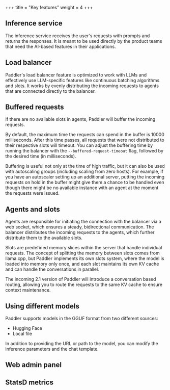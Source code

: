 +++
title = "Key features"
weight = 4
+++

## Inference service
The inference service receives the user's requests with prompts and returns the responses. It is meant to be used directly by the product teams that need the AI-based features in their applications.

## Load balancer
Paddler's load balancer feature is optimized to work with LLMs and effectively use LLM-specific features like continuous batching algorithms and slots. It works by evenly distributing the incoming requests to agents that are connected directly to the balancer.

## Buffered requests
If there are no available slots in agents, Paddler will buffer the incoming requests.

By default, the maximum time the requests can spend in the buffer is 10000 milliseconds. After this time passes, all requests that were not distributed to their respective slots will timeout. You can adjust the buffering time by running the balancer with the  `--buffered-request-timeout` flag, followed by the desired time (in milliseconds).

Buffering is useful not only at the time of high traffic, but it can also be used with autoscaling groups (including scaling from zero hosts). For example, if you have an autoscaler setting up an additional server, putting the incoming requests on hold in the buffer might give them a chance to be handled even though there might be no available instance with an agent at the moment the requests were issued.

## Agents and slots
Agents are responsible for initiating the connection with the balancer via a web socket, which ensures a steady, bidirectional communication. The balancer distributes the incoming requests to the agents, which further distribute them to the available slots.

Slots are predefined memory slices within the server that handle individual requests. The concept of splitting the memory between slots comes from llama.cpp, but Paddler implements its own slots system, where the model is loaded into memory only once, and each slot maintains its own KV cache and can handle the conversations in parallel.

<div class="formatted-text__note">
    The incoming 2.1 version of Paddler will introduce a conversation based routing, allowing you to route the requests to the same KV cache to ensure context maintenance.
</div>

## Using different models
Paddler supports models in the GGUF format from two different sources:
- Hugging Face
- Local file

In addition to providing the URL or path to the model, you can modify the inference parameters and the chat template.

## Web admin panel

## StatsD metrics
